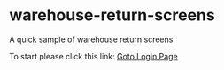 # warehouse-return-screens
A quick sample of warehouse return screens


To start please click this link:  <a href="https://b-douglas.github.io/warehouse-return-screens/login">Goto Login Page</a>
